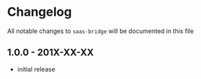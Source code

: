 # Changelog

All notable changes to `saas-bridge` will be documented in this file

## 1.0.0 - 201X-XX-XX

- initial release
